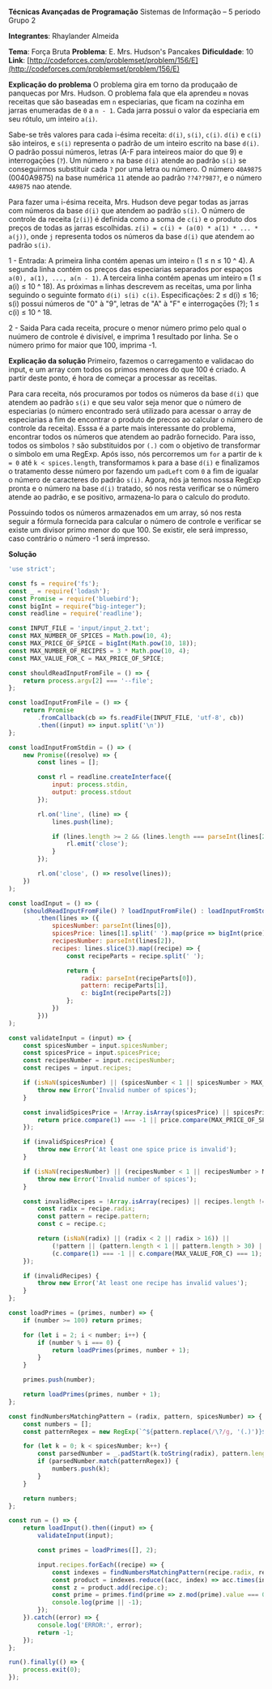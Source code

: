 **Técnicas Avançadas de Programação**
Sistemas de Informação – 5 periodo
Grupo 2

**Integrantes**: 
Rhaylander Almeida

**Tema**: Força Bruta
**Problema**: E. Mrs. Hudson's Pancakes
**Dificuldade**: 10
**Link**: [http://codeforces.com/problemset/problem/156/E](http://codeforces.com/problemset/problem/156/E)

**Explicação do problema**
O problema gira em torno da produçaão de panquecas por Mrs. Hudson. O problema fala que ela aprendeu `m` novas receitas que são baseadas em `n` especiarias, que ficam na cozinha em jarras enumeradas de `0` a `n - 1`. Cada jarra possui o valor da especiaria em seu rótulo, um inteiro `a(i)`.

Sabe-se três valores para cada i-ésima receita: `d(i)`, `s(i)`, `c(i)`. `d(i)` e `c(i)` são inteiros, e `s(i)` representa o padrão de um inteiro escrito na base `d(i)`. O padrão possui números, letras (A-F para inteireos maior do que 9) e interrogaçōes (`?`). Um número `x` na base `d(i)` atende ao padrão `s(i)` se conseguirmos substituir cada `?` por uma letra ou número. O número `40A9875` (0040A9875) na base numérica `11` atende ao padrão `??4??987?`, e o número `4A9875` nao atende.

Para fazer uma i-ésima receita, Mrs. Hudson deve pegar todas as jarras com números da base `d(i)` que atendem ao padrão `s(i)`. O número de controle da receita (`z(i)`) é definida como a soma de `c(i)` e o produto dos preços de todas as jarras escolhidas. `z(i) = c(i) + (a(0) * a(1) * ... * a(j))`, onde `j` representa todos os números da base `d(i)` que atendem ao padrão `s(i)`.

1 - Entrada:
A primeira linha contém apenas um inteiro `n` (1 ≤ n ≤ 10 ^ 4).
A segunda linha contém os preços das especiarias separados por espaços `a(0), a(1), ..., a(n - 1)`.
A terceira linha contém apenas um inteiro `m` (1 ≤ a(i) ≤ 10 ^ 18).
As próximas `m` linhas descrevem as receitas, uma por linha seguindo o seguinte formato `d(i) s(i) c(i)`. Especificações: 2 ≤ d(i) ≤ 16; s(i) possui números de "0" à "9", letras de "A" à  "F" e interrogaçōes (?); 1 ≤ c(i) ≤ 10 ^ 18.

2 - Saida
Para cada receita, procure o menor número primo pelo qual o nuúmero de controle é divisível, e imprima 1 resultado por linha. Se o número primo for maior que 100, imprima -1.

**Explicação da solução**
Primeiro, fazemos o carregamento e validacao do input, e um array com todos os primos menores do que 100 é criado. A partir deste ponto, é hora de começar a processar as receitas. 

Para cara receita, nós procuramos por todos os números da base `d(i)` que atendem ao padrão `s(i)` e que seu valor seja menor que o número de especiarias (o número encontrado será utilizado para acessar o array de especiarias a fim de encontrar o produto de precos ao calcular o número de controle da receita). Esssa é a parte mais interessante do problema, encontrar todos os números que atendem ao padrão fornecido. Para isso, todos os simbolos `?` são substituidos por `(.)` com o objetivo de transformar o símbolo em uma RegExp. Após isso, nós percorremos um `for` a partir de `k = 0` até `k < spices.length`, transformamos `k` para a base `d(i)` e finalizamos o tratamento desse número por fazendo um `padLeft` com `0` a fim de igualar o número de caracteres do padrão `s(i)`. Agora, nós ja temos nossa RegExp pronta e o número na base `d(i)` tratado, só nos resta verificar se o número atende ao padrão, e se positivo, armazena-lo para o calculo do produto.

Possuindo todos os números armazenados em um array, só nos resta seguir a fórmula fornecida para calcular o número de controle e verificar se existe um divisor primo menor do que 100. Se existir, ele será impresso, caso contrário o número -1 será impresso.

**Solução**
```javascript
'use strict';

const fs = require('fs');
const _ = require('lodash');
const Promise = require('bluebird');
const bigInt = require("big-integer");
const readline = require('readline');

const INPUT_FILE = 'input/input_2.txt';
const MAX_NUMBER_OF_SPICES = Math.pow(10, 4);
const MAX_PRICE_OF_SPICE = bigInt(Math.pow(10, 18));
const MAX_NUMBER_OF_RECIPES = 3 * Math.pow(10, 4);
const MAX_VALUE_FOR_C = MAX_PRICE_OF_SPICE;

const shouldReadInputFromFile = () => {
    return process.argv[2] === '--file';
};

const loadInputFromFile = () => {
    return Promise
        .fromCallback(cb => fs.readFile(INPUT_FILE, 'utf-8', cb))
        .then((input) => input.split('\n'))
};

const loadInputFromStdin = () => (
    new Promise((resolve) => {
        const lines = [];

        const rl = readline.createInterface({
            input: process.stdin,
            output: process.stdout
        });

        rl.on('line', (line) => {
            lines.push(line);

            if (lines.length >= 2 && (lines.length === parseInt(lines[2], 10) + 3)) {
                rl.emit('close');
            }
        });

        rl.on('close', () => resolve(lines));
    })
);

const loadInput = () => (
    (shouldReadInputFromFile() ? loadInputFromFile() : loadInputFromStdin())
        .then(lines => ({
            spicesNumber: parseInt(lines[0]),
            spicesPrice: lines[1].split(' ').map(price => bigInt(price)),
            recipesNumber: parseInt(lines[2]),
            recipes: lines.slice(3).map((recipe) => {
                const recipeParts = recipe.split(' ');

                return {
                    radix: parseInt(recipeParts[0]),
                    pattern: recipeParts[1],
                    c: bigInt(recipeParts[2])
                };
            })
        }))
);

const validateInput = (input) => {
    const spicesNumber = input.spicesNumber;
    const spicesPrice = input.spicesPrice;
    const recipesNumber = input.recipesNumber;
    const recipes = input.recipes;

    if (isNaN(spicesNumber) || (spicesNumber < 1 || spicesNumber > MAX_NUMBER_OF_SPICES)) {
        throw new Error('Invalid number of spices');
    }

    const invalidSpicesPrice = !Array.isArray(spicesPrice) || spicesPrice.length !== spicesNumber || spicesPrice.find((price) => {
        return price.compare(1) === -1 || price.compare(MAX_PRICE_OF_SPICE) === 1;
    });

    if (invalidSpicesPrice) {
        throw new Error('At least one spice price is invalid');
    }

    if (isNaN(recipesNumber) || (recipesNumber < 1 || recipesNumber > MAX_NUMBER_OF_RECIPES)) {
        throw new Error('Invalid number of spices');
    }

    const invalidRecipes = !Array.isArray(recipes) || recipes.length !== recipesNumber || recipes.find((recipe) => {
        const radix = recipe.radix;
        const pattern = recipe.pattern;
        const c = recipe.c;

        return (isNaN(radix) || (radix < 2 || radix > 16)) ||
            (!pattern || (pattern.length < 1 || pattern.length > 30) || pattern.match(/^([A-F0-9?])+$/) === null) ||
            (c.compare(1) === -1 || c.compare(MAX_VALUE_FOR_C) === 1);
    });

    if (invalidRecipes) {
        throw new Error('At least one recipe has invalid values');
    }
};

const loadPrimes = (primes, number) => {
    if (number >= 100) return primes;

    for (let i = 2; i < number; i++) {
        if (number % i === 0) {
            return loadPrimes(primes, number + 1);
        }
    }

    primes.push(number);

    return loadPrimes(primes, number + 1);
};

const findNumbersMatchingPattern = (radix, pattern, spicesNumber) => {
    const numbers = [];
    const patternRegex = new RegExp(`^${pattern.replace(/\?/g, '(.)')}$`);

    for (let k = 0; k < spicesNumber; k++) {
        const parsedNumber = _.padStart(k.toString(radix), pattern.length, '0');
        if (parsedNumber.match(patternRegex)) {
            numbers.push(k);
        }
    }

    return numbers;
};

const run = () => {
    return loadInput().then((input) => {
        validateInput(input);

        const primes = loadPrimes([], 2);

        input.recipes.forEach((recipe) => {
            const indexes = findNumbersMatchingPattern(recipe.radix, recipe.pattern, input.spicesNumber);
            const product = indexes.reduce((acc, index) => acc.times(input.spicesPrice[index]), bigInt(1));
            const z = product.add(recipe.c);
            const prime = primes.find(prime => z.mod(prime).value === 0);
            console.log(prime || -1);
        });
    }).catch((error) => {
        console.log('ERROR:', error);
        return -1;
    });
};

run().finally(() => {
    process.exit(0);
});
```
